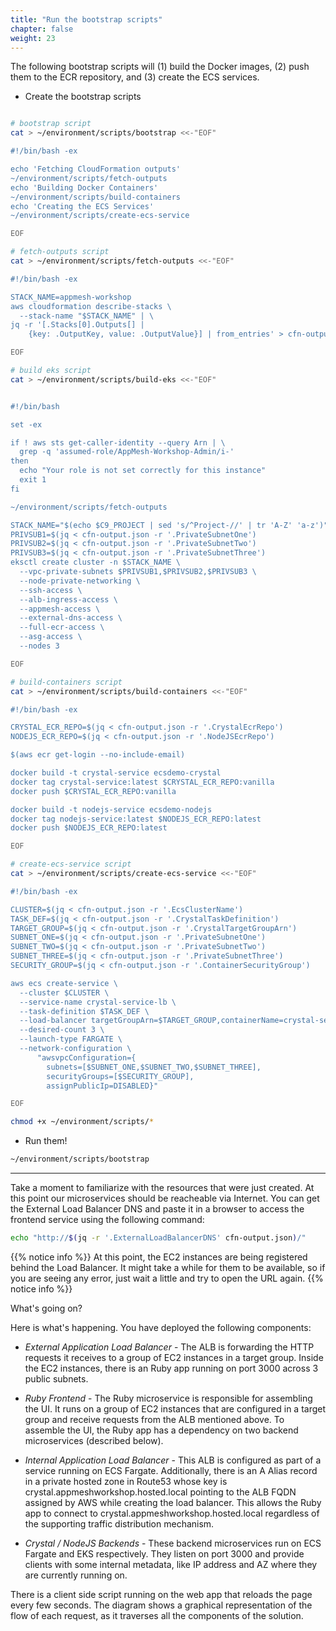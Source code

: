 ```yaml
---
title: "Run the bootstrap scripts"
chapter: false
weight: 23
---
```


The following bootstrap scripts will (1) build the Docker images, (2) push them to the ECR repository, and (3) create the ECS services.

* Create the bootstrap scripts

```bash

# bootstrap script
cat > ~/environment/scripts/bootstrap <<-"EOF"

#!/bin/bash -ex

echo 'Fetching CloudFormation outputs'
~/environment/scripts/fetch-outputs
echo 'Building Docker Containers'
~/environment/scripts/build-containers
echo 'Creating the ECS Services'
~/environment/scripts/create-ecs-service

EOF

# fetch-outputs script
cat > ~/environment/scripts/fetch-outputs <<-"EOF"

#!/bin/bash -ex

STACK_NAME=appmesh-workshop
aws cloudformation describe-stacks \
  --stack-name "$STACK_NAME" | \
jq -r '[.Stacks[0].Outputs[] | 
    {key: .OutputKey, value: .OutputValue}] | from_entries' > cfn-output.json

EOF

# build eks script
cat > ~/environment/scripts/build-eks <<-"EOF"


#!/bin/bash

set -ex

if ! aws sts get-caller-identity --query Arn | \
  grep -q 'assumed-role/AppMesh-Workshop-Admin/i-'
then
  echo "Your role is not set correctly for this instance"
  exit 1
fi

~/environment/scripts/fetch-outputs

STACK_NAME="$(echo $C9_PROJECT | sed 's/^Project-//' | tr 'A-Z' 'a-z')"
PRIVSUB1=$(jq < cfn-output.json -r '.PrivateSubnetOne')
PRIVSUB2=$(jq < cfn-output.json -r '.PrivateSubnetTwo')
PRIVSUB3=$(jq < cfn-output.json -r '.PrivateSubnetThree')
eksctl create cluster -n $STACK_NAME \
  --vpc-private-subnets $PRIVSUB1,$PRIVSUB2,$PRIVSUB3 \
  --node-private-networking \
  --ssh-access \
  --alb-ingress-access \
  --appmesh-access \
  --external-dns-access \
  --full-ecr-access \
  --asg-access \
  --nodes 3

EOF

# build-containers script
cat > ~/environment/scripts/build-containers <<-"EOF"

#!/bin/bash -ex

CRYSTAL_ECR_REPO=$(jq < cfn-output.json -r '.CrystalEcrRepo')
NODEJS_ECR_REPO=$(jq < cfn-output.json -r '.NodeJSEcrRepo')

$(aws ecr get-login --no-include-email)

docker build -t crystal-service ecsdemo-crystal
docker tag crystal-service:latest $CRYSTAL_ECR_REPO:vanilla
docker push $CRYSTAL_ECR_REPO:vanilla

docker build -t nodejs-service ecsdemo-nodejs
docker tag nodejs-service:latest $NODEJS_ECR_REPO:latest
docker push $NODEJS_ECR_REPO:latest

EOF

# create-ecs-service script
cat > ~/environment/scripts/create-ecs-service <<-"EOF"

#!/bin/bash -ex

CLUSTER=$(jq < cfn-output.json -r '.EcsClusterName')
TASK_DEF=$(jq < cfn-output.json -r '.CrystalTaskDefinition')
TARGET_GROUP=$(jq < cfn-output.json -r '.CrystalTargetGroupArn')
SUBNET_ONE=$(jq < cfn-output.json -r '.PrivateSubnetOne')
SUBNET_TWO=$(jq < cfn-output.json -r '.PrivateSubnetTwo')
SUBNET_THREE=$(jq < cfn-output.json -r '.PrivateSubnetThree')
SECURITY_GROUP=$(jq < cfn-output.json -r '.ContainerSecurityGroup')

aws ecs create-service \
  --cluster $CLUSTER \
  --service-name crystal-service-lb \
  --task-definition $TASK_DEF \
  --load-balancer targetGroupArn=$TARGET_GROUP,containerName=crystal-service,containerPort=3000 \
  --desired-count 3 \
  --launch-type FARGATE \
  --network-configuration \
      "awsvpcConfiguration={
        subnets=[$SUBNET_ONE,$SUBNET_TWO,$SUBNET_THREE],
        securityGroups=[$SECURITY_GROUP],
        assignPublicIp=DISABLED}"

EOF

chmod +x ~/environment/scripts/*
```

* Run them!

```bash
~/environment/scripts/bootstrap
```

___

Take a moment to familiarize with the resources that were just created. At this point our microservices should be reacheable via Internet. You can get the External Load Balancer DNS and paste it in a browser to access the frontend service using the following command:

```bash
echo "http://$(jq -r '.ExternalLoadBalancerDNS' cfn-output.json)/"
```

{{% notice info %}} At this point, the EC2 instances are being registered behind the Load Balancer. It might take a while for them to be available, so if you are seeing any error, just wait a little and try to open the URL again. {{% notice info %}} 


What's going on?

Here is what's happening. You have deployed the following components:

* _External Application Load Balancer_ - The ALB is forwarding the HTTP requests it receives to a group of EC2 instances in a target group. Inside the EC2 instances, there is an Ruby app running on port 3000 across 3 public subnets.

* _Ruby Frontend_ - The Ruby microservice is responsible for assembling the UI. It runs on a group of EC2 instances that are configured in a target group and receive requests from the ALB mentioned above. To assemble the UI, the Ruby app has a dependency on two backend microservices (described below).

* _Internal Application Load Balancer_ - This ALB is configured as part of a service running on ECS Fargate. Additionally, there is an A Alias record in a private hosted zone in Route53 whose key is crystal.appmeshworkshop.hosted.local pointing to the ALB FQDN assigned by AWS while creating the load balancer. This allows the Ruby app to connect to crystal.appmeshworkshop.hosted.local regardless of the supporting traffic distribution mechanism. 

* _Crystal / NodeJS Backends_ - These backend microservices run on ECS Fargate and EKS respectively. They listen on port 3000 and provide clients with some internal metadata, like IP address and AZ where they are currently running on.

There is a client side script running on the web app that reloads the page every few seconds. The diagram shows a graphical representation of the flow of each request, as it traverses all the components of the solution.